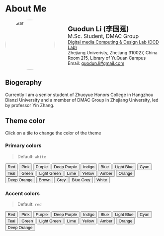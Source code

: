 # About Me
<div  id="intro" style="display: flex; flex-direction: row; flex-wrap: wrap; align-items:center; justify-content: space-between;">
  <div id="avatar">
  <img src="https://avatars3.githubusercontent.com/u/26213546" style="width:10rem;height:auto; border-radius:50%; max-width:100%" alt="avatar">
  </div>
<div id="text" style="display: right; width: 60%; white-space:nowarp">
<span style="font-size:22px"><strong>Guodun Li (李国趸)</strong></span><br>
<span style="font-size:17px">M.Sc. Student, DMAC Group</span><br>
<span><a href="http://www.dcd.zju.edu.cn/">Digital media Computing & Design Lab (DCD Lab)</a></span><br>
<span><a hred="http://www.zju.edu.cn/">Zhejiang Univeristy</a>, Zhejiang 310027, China</span><br>
<span>Room 215, Library of YuQuan Campus</span><br>
<span>Email: <a href="mailto:guodun.li#gmail.com" title="guodun.li#gmail.com">guodun.li#gmail.com</a></span><br>
</div>
</div>

## Biogeraphy
Currently I am a senior student of Zhuoyue Honors College in Hangzhou Dianzi University and a member of DMAC Group in Zhejiang University, led by professor Yin Zhang.



        
## Theme color
Click on a tile to change the color of the theme
### Primary colors

> Default: `white` 

<div id="color-button">
<button data-md-color-primary="red">Red</button>
<button data-md-color-primary="pink">Pink</button>
<button data-md-color-primary="purple">Purple</button>
<button data-md-color-primary="deep-purple">Deep Purple</button>
<button data-md-color-primary="indigo">Indigo</button>
<button data-md-color-primary="blue">Blue</button>
<button data-md-color-primary="light-blue">Light Blue</button>
<button data-md-color-primary="cyan">Cyan</button>
<button data-md-color-primary="teal">Teal</button>
<button data-md-color-primary="green">Green</button>
<button data-md-color-primary="light-green">Light Green</button>
<button data-md-color-primary="lime">Lime</button>
<button data-md-color-primary="yellow">Yellow</button>
<button data-md-color-primary="amber">Amber</button>
<button data-md-color-primary="orange">Orange</button>
<button data-md-color-primary="deep-orange">Deep Orange</button>
<button data-md-color-primary="brown">Brown</button>
<button data-md-color-primary="grey">Grey</button>
<button data-md-color-primary="blue-grey">Blue Grey</button>
<button data-md-color-primary="white">White</button>
</div>

<script>
  var buttons = document.querySelectorAll("button[data-md-color-primary]");
  Array.prototype.forEach.call(buttons, function(button) {
    button.addEventListener("click", function() {
      document.body.dataset.mdColorPrimary = this.dataset.mdColorPrimary;
      localStorage.setItem("data-md-color-primary",this.dataset.mdColorPrimary);
    })
  })
</script>

### Accent colors

> Default: `red` 


<div id="color-button">
<button data-md-color-accent="red">Red</button>
<button data-md-color-accent="pink">Pink</button>
<button data-md-color-accent="purple">Purple</button>
<button data-md-color-accent="deep-purple">Deep Purple</button>
<button data-md-color-accent="indigo">Indigo</button>
<button data-md-color-accent="blue">Blue</button>
<button data-md-color-accent="light-blue">Light Blue</button>
<button data-md-color-accent="cyan">Cyan</button>
<button data-md-color-accent="teal">Teal</button>
<button data-md-color-accent="green">Green</button>
<button data-md-color-accent="light-green">Light Green</button>
<button data-md-color-accent="lime">Lime</button>
<button data-md-color-accent="yellow">Yellow</button>
<button data-md-color-accent="amber">Amber</button>
<button data-md-color-accent="orange">Orange</button>
<button data-md-color-accent="deep-orange">Deep Orange</button>
</div>

<script>
  var buttons = document.querySelectorAll("button[data-md-color-accent]");
  Array.prototype.forEach.call(buttons, function(button) {
    button.addEventListener("click", function() {
      document.body.dataset.mdColorAccent = this.dataset.mdColorAccent;
      localStorage.setItem("data-md-color-accent",this.dataset.mdColorAccent);
    })
  })

  // #758
  document.getElementsByClassName('md-nav__title')[1].click()
</script>